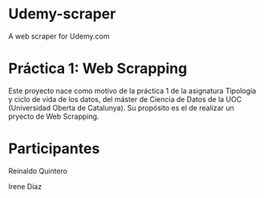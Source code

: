 # Udemy-scraper
A web scraper for Udemy.com

# Práctica 1: Web Scrapping
Este proyecto nace como motivo de la práctica 1 de la asignatura Tipología y ciclo de vida de los datos, del máster de Ciencia de Datos de la UOC (Universidad Oberta de Catalunya). Su propósito es el de realizar un pryecto de Web Scrapping.

# Participantes
Reinaldo Quintero

Irene Díaz
